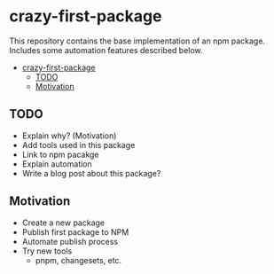 # crazy-first-package

This repository contains the base implementation of an npm package. Includes some automation features described below.

- [crazy-first-package](#crazy-first-package)
  - [TODO](#todo)
  - [Motivation](#motivation)

## TODO
- Explain why? (Motivation)
- Add tools used in this package
- Link to npm pacakge
- Explain automation
- Write a blog post about this package?

## Motivation
- Create a new package
- Publish first package to NPM
- Automate publish process
- Try new tools
  - pnpm, changesets, etc.
